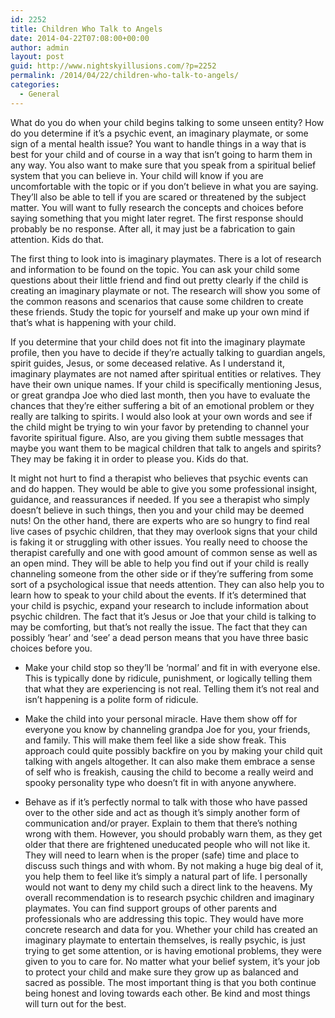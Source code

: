 ```yaml
---
id: 2252
title: Children Who Talk to Angels
date: 2014-04-22T07:08:00+00:00
author: admin
layout: post
guid: http://www.nightskyillusions.com/?p=2252
permalink: /2014/04/22/children-who-talk-to-angels/
categories:
  - General
---
```

What do you do when your child begins talking to some unseen entity? How do you determine if it&#8217;s a psychic event, an imaginary playmate, or some sign of a mental health issue? You want to handle things in a way that is best for your child and of course in a way that isn&#8217;t going to harm them in any way. You also want to make sure that you speak from a spiritual belief system that you can believe in. Your child will know if you are uncomfortable with the topic or if you don&#8217;t believe in what you are saying. They&#8217;ll also be able to tell if you are scared or threatened by the subject matter. You will want to fully research the concepts and choices before saying something that you might later regret. The first response should probably be no response. After all, it may just be a fabrication to gain attention. Kids do that.

The first thing to look into is imaginary playmates. There is a lot of research and information to be found on the topic. You can ask your child some questions about their little friend and find out pretty clearly if the child is creating an imaginary playmate or not. The research will show you some of the common reasons and scenarios that cause some children to create these friends. Study the topic for yourself and make up your own mind if that&#8217;s what is happening with your child.

If you determine that your child does not fit into the imaginary playmate profile, then you have to decide if they&#8217;re actually talking to guardian angels, spirit guides, Jesus, or some deceased relative. As I understand it, imaginary playmates are not named after spiritual entities or relatives. They have their own unique names. If your child is specifically mentioning Jesus, or great grandpa Joe who died last month, then you have to evaluate the chances that they&#8217;re either suffering a bit of an emotional problem or they really are talking to spirits. I would also look at your own words and see if the child might be trying to win your favor by pretending to channel your favorite spiritual figure. Also, are you giving them subtle messages that maybe you want them to be magical children that talk to angels and spirits? They may be faking it in order to please you. Kids do that.

It might not hurt to find a therapist who believes that psychic events can and do happen. They would be able to give you some professional insight, guidance, and reassurances if needed. If you see a therapist who simply doesn&#8217;t believe in such things, then you and your child may be deemed nuts! On the other hand, there are experts who are so hungry to find real live cases of psychic children, that they may overlook signs that your child is faking it or struggling with other issues. You really need to choose the therapist carefully and one with good amount of common sense as well as an open mind. They will be able to help you find out if your child is really channeling someone from the other side or if they&#8217;re suffering from some sort of a psychological issue that needs attention. They can also help you to learn how to speak to your child about the events. If it&#8217;s determined that your child is psychic, expand your research to include information about psychic children. The fact that it&#8217;s Jesus or Joe that your child is talking to may be comforting, but that&#8217;s not really the issue. The fact that they can possibly &#8216;hear&#8217; and &#8216;see&#8217; a dead person means that you have three basic choices before you.

* Make your child stop so they&#8217;ll be &#8216;normal&#8217; and fit in with everyone else. This is typically done by ridicule, punishment, or logically telling them that what they are experiencing is not real. Telling them it&#8217;s not real and isn&#8217;t happening is a polite form of ridicule.

* Make the child into your personal miracle. Have them show off for everyone you know by channeling grandpa Joe for you, your friends, and family. This will make them feel like a side show freak. This approach could quite possibly backfire on you by making your child quit talking with angels altogether. It can also make them embrace a sense of self who is freakish, causing the child to become a really weird and spooky personality type who doesn&#8217;t fit in with anyone anywhere.

* Behave as if it&#8217;s perfectly normal to talk with those who have passed over to the other side and act as though it&#8217;s simply another form of communication and/or prayer. Explain to them that there&#8217;s nothing wrong with them. However, you should probably warn them, as they get older that there are frightened uneducated people who will not like it. They will need to learn when is the proper (safe) time and place to discuss such things and with whom. By not making a huge big deal of it, you help them to feel like it&#8217;s simply a natural part of life. I personally would not want to deny my child such a direct link to the heavens. My overall recommendation is to research psychic children and imaginary playmates. You can find support groups of other parents and professionals who are addressing this topic. They would have more concrete research and data for you. Whether your child has created an imaginary playmate to entertain themselves, is really psychic, is just trying to get some attention, or is having emotional problems, they were given to you to care for. No matter what your belief system, it&#8217;s your job to protect your child and make sure they grow up as balanced and sacred as possible. The most important thing is that you both continue being honest and loving towards each other. Be kind and most things will turn out for the best.